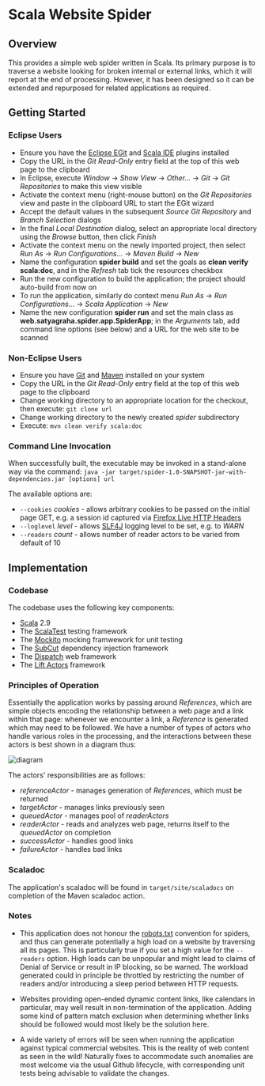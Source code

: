 # Scala Website Spider

## Overview

This provides a simple web spider written in Scala. Its primary purpose is to traverse a website looking for broken internal or external links,
which it will report at the end of processing. However, it has been designed so it can be extended and repurposed for related applications
as required. 

## Getting Started

### Eclipse Users

- Ensure you have the [Eclipse EGit](http://www.eclipse.org/egit/) and [Scala IDE](http://scala-ide.org/) plugins installed
- Copy the URL in the _Git Read-Only_ entry field at the top of this web page to the clipboard
- In Eclipse, execute _Window_ &rarr; _Show View_ &rarr; _Other..._ &rarr; _Git_ &rarr; _Git Repositories_ to make this view visible
- Activate the context menu (right-mouse button) on the _Git Repositories_ view and paste in the clipboard URL to start the EGit wizard
- Accept the default values in the subsequent _Source Git Repository_ and _Branch Selection_ dialogs
- In the final _Local Destination_ dialog, select an appropriate local directory using the _Browse_ button, then click _Finish_
- Activate the context menu on the newly imported project, then select _Run As_ &rarr; _Run Configurations..._ &rarr; _Maven Build_ &rarr; _New_
- Name the configuration **spider build** and set the goals as **clean verify scala:doc**, and in the _Refresh_ tab tick the resources checkbox 
- Run the new configuration to build the application; the project should auto-build from now on
- To run the application, similarly do context menu _Run As_ &rarr; _Run Configurations..._ &rarr; _Scala Application_ &rarr; _New_
- Name the new configuration **spider run** and set the main class as **web.satyagraha.spider.app.SpiderApp**; in the _Arguments_ tab,
add command line options (see below) and a URL for the web site to be scanned  

### Non-Eclipse Users

- Ensure you have [Git](http://git-scm.com/) and [Maven](http://maven.apache.org/) installed on your system
- Copy the URL in the _Git Read-Only_ entry field at the top of this web page to the clipboard
- Change working directory to an appropriate location for the checkout, then execute: `git clone url`
- Change working directory to the newly created _spider_ subdirectory
- Execute: `mvn clean verify scala:doc`

### Command Line Invocation

When successfully built, the executable may be invoked in a stand-alone way via the command:
`java -jar target/spider-1.0-SNAPSHOT-jar-with-dependencies.jar [options] url`

The available options are:

- `--cookies` _cookies_ - allows arbitrary cookies to be passed on the initial page GET, e.g. a session id captured via
[Firefox Live HTTP Headers](https://addons.mozilla.org/en-US/firefox/addon/live-http-headers/) 
- `--loglevel` _level_ - allows [SLF4J](http://www.slf4j.org/) logging level to be set, e.g. to _WARN_
- `--readers` _count_ - allows number of reader actors to be varied from default of 10 

## Implementation

### Codebase

The codebase uses the following key components:

- [Scala](http://www.scala-lang.org/) 2.9
- The [ScalaTest](http://www.scalatest.org/) testing framework
- The [Mockito](http://code.google.com/p/mockito/) mocking framwework for unit testing
- The [SubCut](https://github.com/dickwall/subcut) dependency injection framework
- The [Dispatch](http://dispatch.databinder.net/Dispatch.html) web framework
- The [Lift Actors](http://liftweb.net/) framework

### Principles of Operation

Essentially the application works by passing around _References_, which are simple objects encoding the relationship between a web page and a link
within that page: whenever we encounter a link, a _Reference_ is generated which may need to be followed. We have a number of types of actors 
who handle various roles in the processing, and the interactions between these actors is best shown in a diagram thus:

![diagram](spider/raw/master/doc/actors.png)

The actors' responsibilities are as follows:

- _referenceActor_ - manages generation of _References_, which must be returned
- _targetActor_  - manages links previously seen
- _queuedActor_ - manages pool of _readerActors_
- _readerActor_ - reads and analyzes web page, returns itself to the _queuedActor_ on completion
- _successActor_ - handles good links
- _failureActor_ - handles bad links

### Scaladoc

The application's scaladoc will be found in `target/site/scaladocs` on completion of the Maven scaladoc action.

### Notes

- This application does not honour the [robots.txt](http://www.robotstxt.org/) convention for spiders, and thus can generate 
potentially a high load on a website by traversing all its pages. This is particularly true if you set a high value for the
`--readers` option. High loads can be unpopular and might lead to claims of Denial of Service or result in IP blocking, so
be warned. The workload generated could in principle be throttled by restricting the number of readers and/or introducing
a sleep period between HTTP requests.

- Websites providing open-ended dynamic content links, like calendars in particular, may well result in non-termination
of the application. Adding some kind of pattern match exclusion when determining whether links should be followed would
most likely be the solution here. 

- A wide variety of errors will be seen when running the application against typical commercial websites. This is the reality
of web content as seen in the wild! Naturally fixes to accommodate such anomalies are most welcome via the usual Github lifecycle,
with corresponding unit tests being advisable to validate the changes. 

